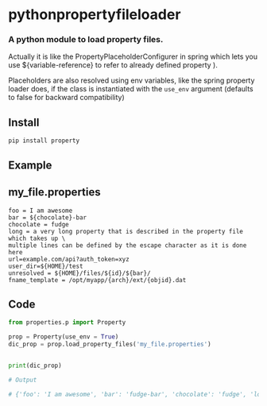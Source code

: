 # pythonpropertyfileloader
### A python module to load property files.
 Actually it is like the PropertyPlaceholderConfigurer in spring which lets you use ${variable-reference} to refer to already defined property ).

 Placeholders are also resolved using env variables, like the spring property loader does, if the class is instantiated with the `use_env` argument (defaults to false for backward compatibility)

Install
----------

```pip install property```



Example
---------

## my_file.properties
```
foo = I am awesome
bar = ${chocolate}-bar
chocolate = fudge
long = a very long property that is described in the property file which takes up \
multiple lines can be defined by the escape character as it is done here
url=example.com/api?auth_token=xyz
user_dir=${HOME}/test
unresolved = ${HOME}/files/${id}/${bar}/
fname_template = /opt/myapp/{arch}/ext/{objid}.dat
```


## Code
```python
from properties.p import Property

prop = Property(use_env = True)
dic_prop = prop.load_property_files('my_file.properties')


print(dic_prop)

# Output

# {'foo': 'I am awesome', 'bar': 'fudge-bar', 'chocolate': 'fudge', 'long': 'a very long property that is described in the property file which takes up multiple lines can be defined by the escape character as it is done here', 'url': 'example.com/api?auth_token=xyz', 'user_dir': '/home/user/test', 'unresolved': '/home/user/files/${id}/fudge-bar/', 'fname_template': '/opt/myapp/{arch}/ext/{objid}.dat'}
```